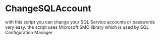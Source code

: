 # ChangeSQLAccount
with this script you can change your SQL Service accounts or passwords very easy.
the script uses Microsoft SMO library which is used by SQL Configuration Manager

